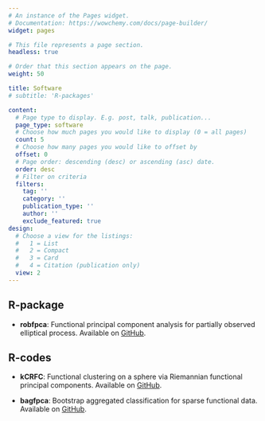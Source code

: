 ```yaml
---
# An instance of the Pages widget.
# Documentation: https://wowchemy.com/docs/page-builder/
widget: pages

# This file represents a page section.
headless: true

# Order that this section appears on the page.
weight: 50

title: Software
# subtitle: 'R-packages'

content:
  # Page type to display. E.g. post, talk, publication...
  page_type: software
  # Choose how much pages you would like to display (0 = all pages)
  count: 5
  # Choose how many pages you would like to offset by
  offset: 0
  # Page order: descending (desc) or ascending (asc) date.
  order: desc
  # Filter on criteria
  filters:
    tag: ''
    category: ''
    publication_type: ''
    author: ''
    exclude_featured: true
design:
  # Choose a view for the listings:
  #   1 = List
  #   2 = Compact
  #   3 = Card
  #   4 = Citation (publication only)
  view: 2
---
```


<!--
{{% callout note %}}
Quickly discover relevant content by [filtering publications](./publication/).
{{% /callout %}}
-->

## R-package
- **robfpca**: Functional principal component analysis for partially observed elliptical process. Available on [GitHub](https://github.com/statKim/robfpca).

## R-codes
- **kCRFC**: Functional clustering on a sphere via Riemannian functional principal components. Available on [GitHub](https://github.com/statKim/kCRFC).

- **bagfpca**: Bootstrap aggregated classification for sparse functional data. Available on [GitHub](https://github.com/statKim/bagfpca).


